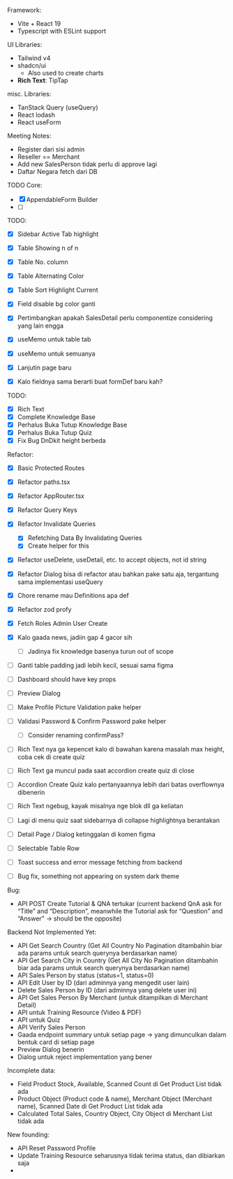 []()Framework: 
- Vite + React 19
- Typescript with ESLint support

UI Libraries:
- Tailwind v4
- shadcn/ui
	- Also used to create charts
- **Rich Text**: TipTap

misc. Libraries:
- TanStack Query (useQuery)
- React lodash
- React useForm



Meeting Notes:
- Register dari sisi admin
- Reseller == Merchant
- Add new SalesPerson tidak perlu di approve lagi
- Daftar Negara fetch dari DB


TODO Core:
- [x] AppendableForm Builder
- [ ] 

TODO: 
- [x] Sidebar Active Tab highlight
- [x] Table Showing n of n
- [x] Table No. column
- [x] Table Alternating Color
- [x] Table Sort Highlight Current
- [x] Field disable bg color ganti
- [x] Pertimbangkan apakah SalesDetail perlu componentize considering yang lain engga
- [x] useMemo untuk table tab
- [x] useMemo untuk semuanya
- [x] Lanjutin page baru
- [x] Kalo fieldnya sama berarti buat formDef baru kah?


TODO:
- [x] Rich Text
- [x] Complete Knowledge Base
- [x] Perhalus Buka Tutup Knowledge Base
- [x] Perhalus Buka Tutup Quiz 
- [x] Fix Bug DnDkit height berbeda

Refactor:
- [x] Basic Protected Routes
- [x] Refactor paths.tsx
- [x] Refactor AppRouter.tsx
- [x] Refactor Query Keys
- [x] Refactor Invalidate Queries
	- [x] Refetching Data By Invalidating Queries
	- [x] Create helper for this
- [x] Refactor useDelete, useDetail, etc. to accept objects, not id string
- [x] Refactor Dialog bisa di refactor atau bahkan pake satu aja, tergantung sama implementasi useQuery
- [x] Chore rename mau Definitions apa def
- [x] Refactor zod profy
- [x] Fetch Roles Admin User Create
- [x] Kalo gaada news, jadiin gap 4 gacor sih
	- [ ] Jadinya fix knowledge basenya turun out of scope
- [ ] Ganti table padding jadi lebih kecil, sesuai sama figma
- [ ] Dashboard should have key props
- [ ] Preview Dialog
- [ ] Make Profile Picture Validation pake helper
- [ ] Validasi Password & Confirm Password pake helper
	- [ ] Consider renaming confirmPass?
- [ ] Rich Text nya ga kepencet kalo di bawahan karena masalah max height, coba cek di create quiz
- [ ] Rich Text ga muncul pada saat accordion create quiz di close
- [ ] Accordion Create Quiz kalo pertanyaannya lebih dari batas overflownya dibenerin
- [ ] Rich Text ngebug, kayak misalnya nge blok dll ga keliatan
- [ ] Lagi di menu quiz saat sidebarnya di collapse highlightnya berantakan
- [ ] Detail Page / Dialog ketinggalan di komen figma
- [ ] Selectable Table Row
- [ ] Toast success and error message fetching from backend
- [ ] Bug fix, something not appearing on system dark theme


  

Bug:
- API POST Create Tutorial & QNA tertukar (current backend QnA ask for “Title” and “Description”, meanwhile the Tutorial ask for “Question” and “Answer” → should be the opposite)


Backend Not Implemented Yet:
- API Get Search Country (Get All Country No Pagination ditambahin biar ada params untuk search querynya berdasarkan name)
- API Get Search City in Country (Get All City No Pagination ditambahin biar ada params untuk search querynya berdasarkan name)
- API Sales Person by status (status=1, status=0)
- API Edit User by ID (dari adminnya yang mengedit user lain) 
- Delete Sales Person by ID (dari adminnya yang delete user ini)
- API Get Sales Person By Merchant (untuk ditampilkan di Merchant Detail)
- API untuk Training Resource (Video & PDF)
- API untuk Quiz
- API Verify Sales Person
- Gaada endpoint summary untuk setiap page → yang dimunculkan dalam bentuk card di setiap page
- Preview Dialog benerin
- Dialog untuk reject implementation yang bener

Incomplete data:
- Field Product Stock, Available, Scanned Count di Get Product List tidak ada
- Product Object (Product code & name), Merchant Object (Merchant name), Scanned Date di Get Product List tidak ada
- Calculated Total Sales, Country Object, City Object di Merchant List tidak ada



New founding:
- API Reset Password Profile
- Update Training Resource seharusnya tidak terima status, dan dibiarkan saja
- 